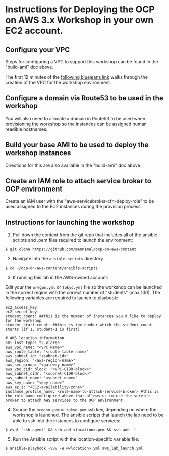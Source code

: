 # Instructions for Deploying the OCP on AWS 3.x Workshop in your own EC2 account.

## Configure your VPC

Steps for configuring a VPC to support this workshop can be found in the "build-ami" doc above.

The first 12 minutes of the [following bluejeans link](https://redhat.bluejeans.com/playback/s/PRVnPh7BNsK6SjQHFoQjLShFqWev9ALivpMQSzZa6z7EIfLkL9FALKyMIJgHINuf) walks through the creation of the VPC for the workshop environment.

## Configure a domain via Route53 to be used in the workshop

You will also need to allocate a domain in Route53 to be used when provisioning the workshop so the instances can be assigned human readible hostnames.

## Build your base AMI to be used to deploy the workshop instances

Directions for this are also available in the "build-ami" doc above

## Create an IAM role to attach service broker to OCP environment

Create an IAM user with the "aws-servicebroker-cfn-deploy-role" to be used assigned to the EC2 instances during the provision process.

## Instructions for launching the workshop

1. Pull down the content from the git repo that includes all of the ansible scripts and .pem files required to launch the environment:
```
$ git clone https://github.com/mann1mal/ocp-on-aws-content
```
2. Navigate into the `ansible-scripts` directory
```
$ cd ~/ocp-on-aws-content/ansible-scripts
```
3. If running this lab in the AWS-owned account:

Edit your the `oregon.yml` or `tokyo.yml` file so the workshop can be launched in the correct region with the correct number of "students" (max 100). The following variables are required to launch to playbook:

```
ec2_access_key:
ec2_secret_key:
student_count: ##this is the number of instances you'd like to deploy for the workshop
student_start_count: ##this is the number which the student count starts (if 1, student-1 is first)

# AWS location information
ami_inst_type: t2.xlarge
aws_vpc_name: "<VPC Name>"
aws_route_table: "<route table name>"
aws_subnet_id: "<subnet-id>"
aws_region: "<aws-region-name>" 
aws_sec_group: "<gateway-name>"
aws_vpc_cidr_block: "<VPC-CIDR-block>" 
aws_subnet_cidr: "<subnet-CIDR-block>"
aws_subnet_name: "<subnet-name>"
aws_key_name: "<key-name>"
aws_az_1: "<EC2-availability-zone>"
instance_profile_name: <role-name-to-attach-service-broker> #this is the role name configured above that allows us to use the service broker to attach AWS services to the OCP environment
```
4. Source the `oregon.pem` or `tokyo.pem` ssh key, depending on where the workshop is launched. The ansible scripts that launch the lab need to be able to ssh into the instances to configure services:
```
$ eval `ssh-agent` && ssh-add <location>.pem && ssh-add -l
```
5. Run the Ansible script with the location-specific variable file:
```
$ ansible-playbook -vvv -e @<location>.yml aws_lab_launch.yml
```
